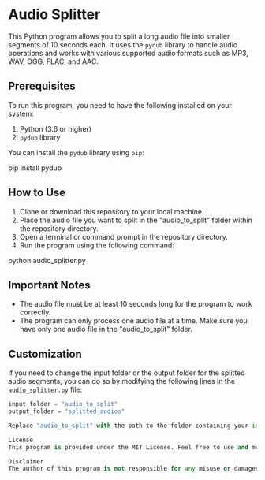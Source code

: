 # Audio Splitter

This Python program allows you to split a long audio file into smaller segments of 10 seconds each. It uses the `pydub` library to handle audio operations and works with various supported audio formats such as MP3, WAV, OGG, FLAC, and AAC.

## Prerequisites

To run this program, you need to have the following installed on your system:

1. Python (3.6 or higher)
2. `pydub` library

You can install the `pydub` library using `pip`:

pip install pydub


## How to Use

1. Clone or download this repository to your local machine.
2. Place the audio file you want to split in the "audio_to_split" folder within the repository directory.
3. Open a terminal or command prompt in the repository directory.
4. Run the program using the following command:

python audio_splitter.py


## Important Notes

- The audio file must be at least 10 seconds long for the program to work correctly.
- The program can only process one audio file at a time. Make sure you have only one audio file in the "audio_to_split" folder.

## Customization

If you need to change the input folder or the output folder for the splitted audio segments, you can do so by modifying the following lines in the `audio_splitter.py` file:

```python
input_folder = "audio_to_split"
output_folder = "splitted_audios"

Replace "audio_to_split" with the path to the folder containing your input audio file, and "splitted_audios" with the desired output folder path.

License
This program is provided under the MIT License. Feel free to use and modify it according to your needs.

Disclaimer
The author of this program is not responsible for any misuse or damages caused by the use of this software. Always ensure you have the necessary rights to use and modify the audio files.
